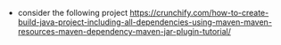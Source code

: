 * consider the following project https://crunchify.com/how-to-create-build-java-project-including-all-dependencies-using-maven-maven-resources-maven-dependency-maven-jar-plugin-tutorial/ 